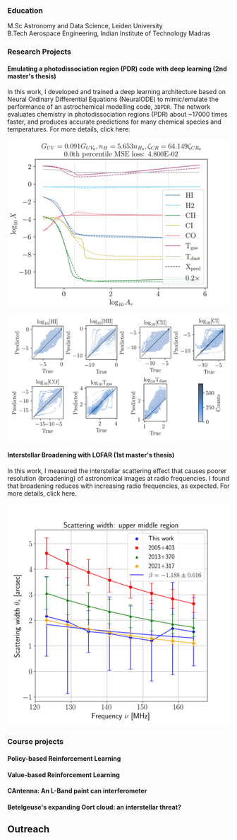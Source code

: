 ### Education

M.Sc Astronomy and Data Science, Leiden University  
B.Tech Aerospace Engineering, Indian Institute of Technology Madras  


### Research Projects

#### **Emulating a photodissociation region (PDR) code with deep learning (2nd master's thesis)**

In this work, I developed and trained a deep learning architecture based on Neural Ordinary Differential Equations (NeuralODE) to mimic/emulate the performance of an astrochemical modelling code, `3DPDR`. The network evaluates chemistry in photodissociation regions (PDR) about ~17000 times faster, and produces accurate predictions for many chemical species and temperatures. For more details, click here.

![Predicted vs true abundances](./assets/model_565_pred_abundances.png "Predicted vs true abundances")

![Abundances of different chemical species](./assets/species_plot.png "Abundances of different chemical species")

#### **Interstellar Broadening with LOFAR (1st master's thesis)**
In this work, I measured the interstellar scattering effect that causes poorer resolution (broadening) of astronomical images at radio frequencies. I  found that broadening reduces with increasing radio frequencies, as expected. For more details, click here. 

![Scattering width versus frequency](./assets/scattering_UM_updated_1.png "Scattering width versus frequency")

### Course projects

#### Policy-based Reinforcement Learning

#### Value-based Reinforcement Learning

#### CAntenna: An L-Band paint can interferometer

#### Betelgeuse's expanding Oort cloud: an interstellar threat?















## Outreach